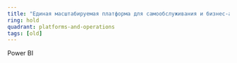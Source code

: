 ```yaml
---
title: "Единая масштабируемая платформа для самообслуживания и бизнес-аналитики предприятия"
ring: hold
quadrant: platforms-and-operations
tags: [old]
---
```


Power BI